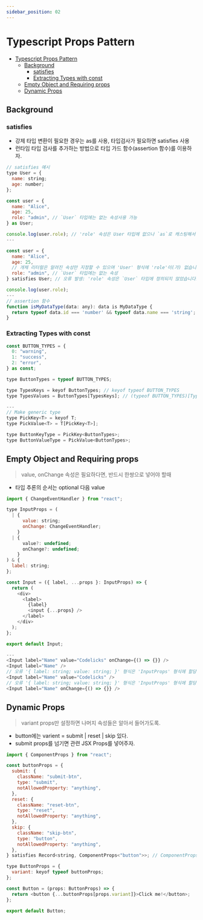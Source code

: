 ```yaml
---
sidebar_position: 02
---
```


# Typescript Props Pattern  
- [Typescript Props Pattern](#typescript-props-pattern)
  - [Background](#background)
    - [satisfies](#satisfies)
    - [Extracting Types with const](#extracting-types-with-const)
  - [Empty Object and Requiring props](#empty-object-and-requiring-props)
  - [Dynamic Props](#dynamic-props)


## Background

### satisfies   

- 강제 타입 변환이 필요한 경우는 as를 사용, 타입검사가 필요하면 satisfies 사용  
- 런타임 타입 검사를 추가하는 방법으로 타입 가드 함수(assertion 함수)를 이용하자.   

```js
// satisfies 예시
type User = {
  name: string;
  age: number;
};

const user = {
  name: "Alice",
  age: 25,
  role: "admin", // `User` 타입에는 없는 속성사용 가능  
} as User;

console.log(user.role); // 'role' 속성은 User 타입에 없으나 `as`로 캐스팅해서 오류가 발생하지 않음
---

const user = {
  name: "Alice",
  age: 25,
  // 개체 리터럴은 알려진 속성만 지정할 수 있으며 'User' 형식에 'role'이(가) 없습니다.ts(2353)
  role: "admin", // `User` 타입에는 없는 속성
} satisfies User; // 오류 발생: 'role' 속성은 `User` 타입에 정의되지 않았습니다.

console.log(user.role); 
---
// assertion 함수
function isMyDataType(data: any): data is MyDataType {
  return typeof data.id === 'number' && typeof data.name === 'string';
}
```

### Extracting Types with const 

```js
const BUTTON_TYPES = {
  0: "warning",
  1: "success",
  2: "error",
} as const;

type ButtonTypes = typeof BUTTON_TYPES;

type TypesKeys = keyof ButtonTypes; // keyof typeof BUTTON_TYPES
type TypesValues = ButtonTypes[TypesKeys]; // (typeof BUTTON_TYPES)[TypesKeys];

---
// Make generic type 
type PickKey<T> = keyof T;
type PickValue<T> = T[PickKey<T>];

type ButtonKeyType = PickKey<ButtonTypes>;
type ButtonValueType = PickValue<ButtonTypes>; 
```

## Empty Object and Requiring props  

>value, onChange 속성은 필요하다면, 반드시 한쌍으로 넣어야 할때

- 타입 추론의 순서는 optional 다음 value 

```js
import { ChangeEventHandler } from "react";

type InputProps = (
  | {
      value: string;
      onChange: ChangeEventHandler;
    }
  | {
      value?: undefined;
      onChange?: undefined;
    }
) & {
  label: string;
};

const Input = ({ label, ...props }: InputProps) => {
  return (
    <div>
      <label>
        {label}
        <input {...props} />
      </label>
    </div>
  );
};

export default Input;

---
<Input label="Name" value="Codelicks" onChange={() => {}} />
<Input label="Name" />
// 오류 '{ label: string; value: string; }' 형식은 'InputProps' 형식에 할당할 수 없습니다.
<Input label="Name" value="Codelicks" />
// 오류 '{ label: string; value: string; }' 형식은 'InputProps' 형식에 할당할 수 없습니다.
<Input label="Name" onChange={() => {}} />
```

## Dynamic Props  

>variant props만 설정하면 나머지 속성들은 알아서 들어가도록.  
- button에는 varient = submit | reset | skip 있다.   
- submit props를 넘기면 관련 JSX Props를 넣어주자.

```js
import { ComponentProps } from "react";

const buttonProps = {
  submit: {
    className: "submit-btn",
    type: "submit",
    notAllowedProperty: "anything",
  },
  reset: {
    className: "reset-btn",
    type: "reset",
    notAllowedProperty: "anything",
  },
  skip: {
    className: "skip-btn",
    type: "button",
    notAllowedProperty: "anything",
  },
} satisfies Record<string, ComponentProps<"button">>; // ComponentProps  

type ButtonProps = {
  variant: keyof typeof buttonProps;
};

const Button = (props: ButtonProps) => {
  return <button {...buttonProps[props.variant]}>Click me!</button>;
};

export default Button;
```


